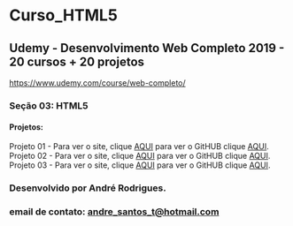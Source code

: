 # Curso_HTML5
## Udemy - Desenvolvimento Web Completo 2019 - 20 cursos + 20 projetos 
https://www.udemy.com/course/web-completo/

### Seção 03: HTML5
#### Projetos:

Projeto 01 - Para ver o site, clique [AQUI](https://github.com/MunrraMT/Aprendendo_CSS3) para ver o GitHUB clique [AQUI](https://github.com/MunrraMT/Aprendendo_CSS3).
Projeto 02 - Para ver o site, clique [AQUI](https://github.com/MunrraMT/Aprendendo_CSS3) para ver o GitHUB clique [AQUI](https://github.com/MunrraMT/Aprendendo_CSS3).
Projeto 03 - Para ver o site, clique [AQUI](https://github.com/MunrraMT/Aprendendo_CSS3) para ver o GitHUB clique [AQUI](https://github.com/MunrraMT/Aprendendo_CSS3).

### Desenvolvido por André Rodrigues.
### email de contato: andre_santos_t@hotmail.com